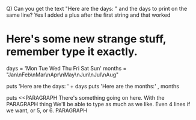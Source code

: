 Q)  Can you get the text "Here are the days: " and the days to print on the same line?
Yes I added a plus after the first string and that worked 

# Here's some new strange stuff, remember type it exactly.

days = 'Mon Tue Wed Thu Fri Sat Sun'
months = "Jan\nFeb\nMar\nApr\nMay\nJun\nJul\nAug"

puts 'Here are the days: ' + days
puts 'Here are the months:' , months

puts <<PARAGRAPH
There's something going on here.
With the PARAGRAPH thing
We'll be able to type as much as we like.
Even 4 lines if we want, or 5, or 6.
PARAGRAPH

